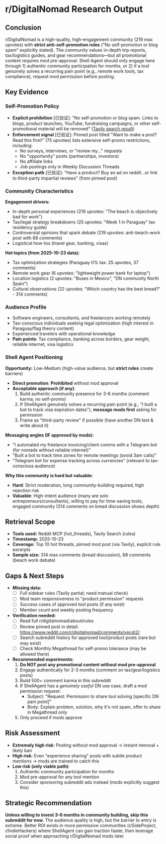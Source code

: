 # r/DigitalNomad Research Output

## Conclusion
r/DigitalNomad is a high-quality, high-engagement community (219 max upvotes) with **strict anti-self-promotion rules** ("No self-promotion or blog spam" explicitly stated). The community values in-depth trip reports, tax/logistics guides, and gear recommendations—but all promotional content requires mod pre-approval. Shell Agent should only engage here through 1) authentic community participation for months, or 2) if a tool genuinely solves a recurring pain point (e.g., remote work tools, tax compliance), request mod permission before posting.

## Key Evidence

### Self-Promotion Policy
- **Explicit prohibition** [已验证]: "No self-promotion or blog spam. Links to blogs, product launches, YouTube, fundraising campaigns, or other self-promotional material will be removed" ([Tavily search result](https://www.reddit.com/r/digitalnomad/best/))
- **Enforcement signal** [已验证]: Pinned post titled "Want to make a post? Read this first!" (75 upvotes) lists extensive self-promo restrictions, including:
  - No surveys, interviews, or "review my..." requests
  - No "opportunity" posts (partnerships, investors)
  - No affiliate links
  - Job postings only in Weekly Discussion Threads
- **Exception path** [已验证]: "Have a product? Buy an ad on reddit...or link to third-party impartial reviews" (from pinned post)

### Community Characteristics
**Engagement drivers:**
- In-depth personal experiences (219 upvotes: "The beach is objectively bad for work")
- Tax/legal strategy breakdowns (25 upvotes: "Week 1 in Paraguay" tax residency guide)
- Controversial opinions that spark debate (219 upvotes: anti-beach-work post with 68 comments)
- Logistical how-tos (travel gear, banking, visas)

**Hot topics (from 2025-10-23 data):**
- Tax optimization strategies (Paraguay 0% tax: 25 upvotes, 37 comments)
- Remote work gear (6 upvotes: "lightweight power bank for laptop")
- Location logistics (2 upvotes: "Buses in Mexico", "DN community North Spain")
- Cultural observations (22 upvotes: "Which country has the best bread?" - 314 comments)

### Audience Profile
- Software engineers, consultants, and freelancers working remotely
- Tax-conscious individuals seeking legal optimization (high interest in Paraguay/flag theory content)
- Experienced travelers with operational knowledge
- **Pain points**: Tax compliance, banking across borders, gear weight, reliable internet, visa logistics

### Shell Agent Positioning
**Opportunity:** Low-Medium (high-value audience, but **strict rules** create barriers)
- **Direct promotion**: **Prohibited** without mod approval
- **Acceptable approach (if any)**:
  1. Build authentic community presence for 3-6 months (comment karma, no self-promo)
  2. If ShellAgent genuinely solves a recurring pain point (e.g., "I built a bot to track visa expiration dates"), **message mods first** asking for permission
  3. Frame as "third-party review" if possible (have another DN test & write about it)

**Messaging angles (IF approved by mods):**
- "I automated my freelance invoicing/client comms with a Telegram bot (for nomads without reliable internet)"
- "Built a bot to track time zones for remote meetings (avoid 3am calls)"
- "Telegram bot for expense tracking across currencies" (relevant to tax-conscious audience)

**Why this community is hard but valuable:**
- **Hard**: Strict moderation, long community-building required, high rejection risk
- **Valuable**: High-intent audience (many are solo entrepreneurs/consultants), willing to pay for time-saving tools, engaged community (314 comments on bread discussion shows depth)

## Retrieval Scope
- **Tools used:** Reddit MCP (hot_threads), Tavily Search (rules)
- **Timestamp:** 2025-10-23
- **Coverage:** Top 10 hot threads, pinned mod post (via Tavily), explicit rule excerpts
- **Sample size:** 314 max comments (bread discussion), 68 comments (beach work debate)

## Gaps & Next Steps
- **Missing data:**
  - [ ] Full sidebar rules (Tavily partial; need manual check)
  - [ ] Mod team responsiveness to "product permission" requests
  - [ ] Success cases of approved tool posts (if any exist)
  - [ ] Member count and weekly posting frequency

- **Verification needed:**
  - [ ] Read full r/digitalnomad/about/rules
  - [ ] Review pinned post in detail: https://www.reddit.com/r/digitalnomad/comments/vpcdi2/
  - [ ] Search subreddit history for approved tool/product posts (rare but may exist)
  - [ ] Check Monthly Megathread for self-promo tolerance (may be allowed there)

- **Recommended experiments:**
  1. **Do NOT post any promotional content without mod pre-approval**
  2. Engage authentically for 2-3 months (comment on tax/gear/logistics posts)
  3. Build 500+ comment karma in this subreddit
  4. If ShellAgent has a *genuinely useful* DN use case, draft a mod permission request:
     - Subject: "Request: Permission to share tool solving [specific DN pain point]"
     - Body: Explain problem, solution, why it's not spam, offer to share in Megathread only
  5. Only proceed if mods approve

## Risk Assessment
- **Extremely high risk**: Posting without mod approval → instant removal + likely ban
- **High risk**: Even "experience sharing" posts with subtle product mentions → mods are trained to catch this
- **Low risk (only viable path)**:
  1. Authentic community participation for months
  2. Mod pre-approval for any tool mention
  3. Consider sponsoring subreddit ads instead (mods explicitly suggest this)

## Strategic Recommendation
**Unless willing to invest 3-6 months in community building, skip this subreddit for now.** The audience quality is high, but the barrier to entry is extreme. Better ROI exists in more permissive communities (r/SideProject, r/IndieHackers) where ShellAgent can gain traction faster, then leverage social proof when approaching r/DigitalNomad mods later.

